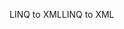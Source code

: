 <span data-ttu-id="f4f08-101">LINQ to XML</span><span class="sxs-lookup"><span data-stu-id="f4f08-101">LINQ to XML</span></span>